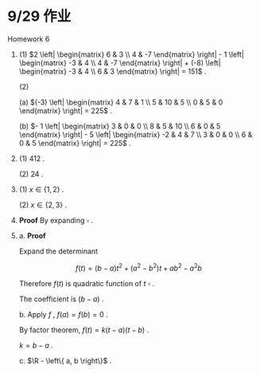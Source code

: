 # 9/29 作业

Homework 6

1. (1) $2 \left| \begin{matrix} 6 & 3 \\ 4 & -7 \end{matrix} \right| - 1 \left| \begin{matrix} -3 & 4 \\ 4 & -7 \end{matrix} \right| + (-8) \left| \begin{matrix} -3 & 4 \\ 6 & 3 \end{matrix} \right| = 151$ .
   
   (2)
   
   (a) $(-3) \left| \begin{matrix} 4 & 7 & 1 \\ 5 & 10 & 5 \\ 0 & 5 & 0 \end{matrix} \right| = 225$ .
   
   (b) $- 1 \left| \begin{matrix} 3 & 0 & 0 \\ 8 & 5 & 10 \\ 6 & 0 & 5 \end{matrix} \right| - 5 \left| \begin{matrix} -2 & 4 & 7 \\ 3 & 0 & 0 \\ 6 & 0 & 5 \end{matrix} \right| = 225$ .

2. (1) $412$ .
   
   (2) $24$ .

3. (1) $x \in \left\{ 1, 2 \right\}$ .
   
   (2) $x \in \left\{ 2, 3 \right\}$ .

4. **Proof** By expanding $\square$ .

5. a. **Proof** 
   
   Expand the determinant
   
   $$
   f(t) = (b - a) t^2 + (a^2 - b^2) t + ab^2 - a^2b
   $$
   
   Therefore $f(t)$ is quadratic function of $t$ $\square$ .
   
   The coefficient is $(b-a)$ .
   
   b. Apply $f$ , $f(a) = f(b) = 0$ .
   
   By factor theorem, $f(t) = k (t-a) (t-b)$ .
   
   $k = b - a$ .
   
   c. $\R - \left\{ a, b \right\}$ .
